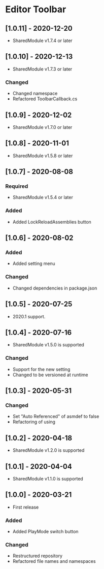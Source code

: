 # Editor Toolbar

## [1.0.11] - 2020-12-20
- SharedModule v1.7.4 or later

## [1.0.10] - 2020-12-13
- SharedModule v1.7.3 or later

### Changed
- Changed namespace
- Refactored ToolbarCallback.cs

## [1.0.9] - 2020-12-02
- SharedModule v1.7.0 or later

## [1.0.8] - 2020-11-01
- SharedModule v1.5.8 or later

## [1.0.7] - 2020-08-08

### Required
- SharedModule v1.5.4 or later

### Added
- Added LockReloadAssemblies button

## [1.0.6] - 2020-08-02

### Added
- Added setting menu

### Changed
- Changed dependencies in package.json

## [1.0.5] - 2020-07-25
- 2020.1 support.

## [1.0.4] - 2020-07-16
- SharedModule v1.5.0 is supported

### Changed
- Support for the new setting
- Changed to be versioned at runtime

## [1.0.3] - 2020-05-31

### Changed
- Set "Auto Referenced" of asmdef to false
- Refactoring of using

## [1.0.2] - 2020-04-18
- SharedModule v1.2.0 is supported

## [1.0.1] - 2020-04-04
- SharedModule v1.1.0 is supported

## [1.0.0] - 2020-03-21
- First release

### Added
- Added PlayMode switch button

### Changed
- Restructured repository
- Refactored file names and namespaces